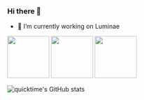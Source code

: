 ### Hi there 👋

- 🔭 I’m currently working on Luminae
<p>
<img height=96 src="https://storage.googleapis.com/cms-storage-bucket/64d67700f8293a9dc827.svg"/>
<img height=96 src="https://www.rust-lang.org/logos/rust-logo-128x128.png"/>
<img height=96 src="https://upload.wikimedia.org/wikipedia/commons/9/91/Dart-logo-icon.svg"/>
</p>

![quicktime's GitHub stats](https://github-readme-stats-seven-psi-53.vercel.app/api?username=quicktime&show_icons=true&theme=radical)

<!--
**quicktime/quicktime** is a ✨ _special_ ✨ repository because its `README.md` (this file) appears on your GitHub profile.

Here are some ideas to get you started:

- 🔭 I’m currently working on ...
- 🌱 I’m currently learning ...
- 👯 I’m looking to collaborate on ...
- 🤔 I’m looking for help with ...
- 💬 Ask me about ...
- 📫 How to reach me: ...
- 😄 Pronouns: ...
- ⚡ Fun fact: ...
-->
